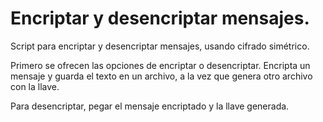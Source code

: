 # Encriptar y desencriptar mensajes.
Script para encriptar y desencriptar mensajes, usando cifrado simétrico.

Primero se ofrecen las opciones de encriptar o desencriptar.
Encripta un mensaje y guarda el texto en un archivo, a la vez que genera otro archivo con la llave.

Para desencriptar, pegar el mensaje encriptado y la llave generada.
